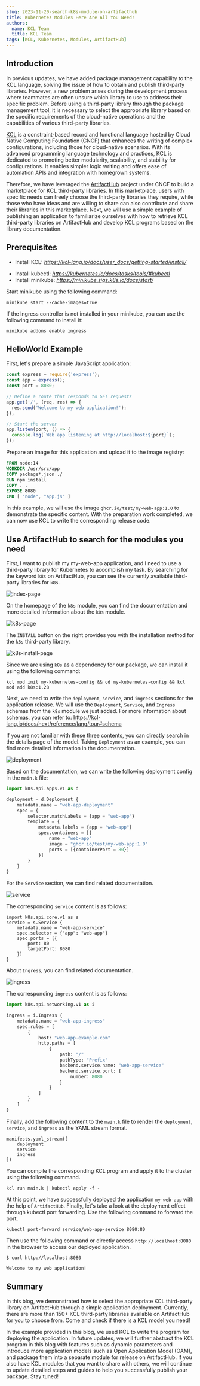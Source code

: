```yaml
---
slug: 2023-11-20-search-k8s-module-on-artifacthub
title: Kubernetes Modules Here Are All You Need!
authors:
  name: KCL Team
  title: KCL Team
tags: [KCL, Kubernetes, Modules, ArtifactHub]
---
```


## Introduction

In previous updates, we have added package management capability to the KCL language, solving the issue of how to obtain and publish third-party libraries. However, a new problem arises during the development process where teammates are often unsure which library to use to address their specific problem. Before using a third-party library through the package management tool, it is necessary to select the appropriate library based on the specific requirements of the cloud-native operations and the capabilities of various third-party libraries.

[KCL](https://github.com/kcl-lang) is a constraint-based record and functional language hosted by Cloud Native Computing Foundation (CNCF) that enhances the writing of complex configurations, including those for cloud-native scenarios. With its advanced programming language technology and practices, KCL is dedicated to promoting better modularity, scalability, and stability for configurations. It enables simpler logic writing and offers ease of automation APIs and integration with homegrown systems.

Therefore, we have leveraged the [ArtifactHub](https://artifacthub.io/) project under CNCF to build a marketplace for KCL third-party libraries. In this marketplace, users with specific needs can freely choose the third-party libraries they require, while those who have ideas and are willing to share can also contribute and share their libraries in this marketplace. Next, we will use a simple example of publishing an application to familiarize ourselves with how to retrieve KCL third-party libraries on ArtifactHub and develop KCL programs based on the library documentation.

## Prerequisites

- Install KCL: *https://kcl-lang.io/docs/user_docs/getting-started/install/*
+ Install kubectl: *https://kubernetes.io/docs/tasks/tools/#kubectl*
+ Install minikube: *https://minikube.sigs.k8s.io/docs/start/*

Start minikube using the following command:

```shell
minikube start --cache-images=true  
```

If the Ingress controller is not installed in your minikube, you can use the following command to install it:

```shell
minikube addons enable ingress
```

## HelloWorld Example

First, let's prepare a simple JavaScript application:

```js
const express = require('express');
const app = express();
const port = 8080;

// Define a route that responds to GET requests
app.get('/', (req, res) => {
  res.send('Welcome to my web application!');
});

// Start the server
app.listen(port, () => {
  console.log(`Web app listening at http://localhost:${port}`);
});
```

Prepare an image for this application and upload it to the image registry:

```dockerfile
FROM node:14
WORKDIR /usr/src/app
COPY package*.json ./
RUN npm install
COPY . .
EXPOSE 8080
CMD [ "node", "app.js" ]
```

In this example, we will use the image `ghcr.io/test/my-web-app:1.0` to demonstrate the specific content. With the preparation work completed, we can now use KCL to write the corresponding release code.

## Use ArtifactHub to search for the modules you need

First, I want to publish my my-web-app application, and I need to use a third-party library for Kubernetes to accomplish my task. By searching for the keyword `k8s` on ArtifactHub, you can see the currently available third-party libraries for `k8s`.

![index-page](/img/blog/2023-11-20-search-k8s-module-on-artifacthub/index-page.png)

On the homepage of the `k8s` module, you can find the documentation and more detailed information about the `k8s` module.

![k8s-page](/img/blog/2023-11-20-search-k8s-module-on-artifacthub/k8s-page.png)

The `INSTALL` button on the right provides you with the installation method for the `k8s` third-party library.

![k8s-install-page](/img/blog/2023-11-20-search-k8s-module-on-artifacthub/k8s-install-page.png)

Since we are using `k8s` as a dependency for our package, we can install it using the following command:

```shell
kcl mod init my-kubernetes-config && cd my-kubernetes-config && kcl mod add k8s:1.28
```

Next, we need to write the `deployment`, `service`, and `ingress` sections for the application release. We will use the `Deployment`, `Service`, and `Ingress` schemas from the `k8s` module we just added. For more information about schemas, you can refer to: https://kcl-lang.io/docs/next/reference/lang/tour#schema

If you are not familiar with these three contents, you can directly search in the details page of the model. Taking `Deployment` as an example, you can find more detailed information in the documentation.

![deployment](/img/blog/2023-11-20-search-k8s-module-on-artifacthub/deployment.png)

Based on the documentation, we can write the following deployment config in the `main.k` file:

```python
import k8s.api.apps.v1 as d

deployment = d.Deployment {
    metadata.name = "web-app-deployment"
    spec = {
        selector.matchLabels = {app = "web-app"}
        template = {
            metadata.labels = {app = "web-app"}
            spec.containers = [{
                name = "web-app"
                image = "ghcr.io/test/my-web-app:1.0"
                ports = [{containerPort = 80}]
            }]
        }
    }
}
```

For the `Service` section, we can find related documentation.

![service](/img/blog/2023-11-20-search-k8s-module-on-artifacthub/service.png)

The corresponding `service` content is as follows:

```shell
import k8s.api.core.v1 as s
service = s.Service {
    metadata.name = "web-app-service"
    spec.selector = {"app": "web-app"}
    spec.ports = [{
        port: 80
        targetPort: 8080
    }]
}
```

About `Ingress`, you can find related documentation.

![ingress](/img/blog/2023-11-20-search-k8s-module-on-artifacthub/ingress.png)

The corresponding `ingress` content is as follows:

```python
import k8s.api.networking.v1 as i

ingress = i.Ingress {
    metadata.name = "web-app-ingress"
    spec.rules = [
        {
            host: "web-app.example.com"
            http.paths = [
                {
                    path: "/"
                    pathType: "Prefix"
                    backend.service.name: "web-app-service"
                    backend.service.port: {
                        number: 8080
                    }
                }
            ]
        }
    ]
}
```

Finally, add the following content to the `main.k` file to render the `deployment`, `service`, and `ingress` as the YAML stream format.

```shell
manifests.yaml_stream([
    deployment
    service
    ingress
])
```

You can compile the corresponding KCL program and apply it to the cluster using the following command.

```shell
kcl run main.k | kubectl apply -f -
```

At this point, we have successfully deployed the application `my-web-app` with the help of `ArtifactHub`. Finally, let's take a look at the deployment effect through kubectl port forwarding. Use the following command to forward the port.

```shell
kubectl port-forward service/web-app-service 8080:80
```

Then use the following command or directly access `http://localhost:8080` in the browser to access our deployed application.

```shell
$ curl http://localhost:8080

Welcome to my web application!
```

## Summary

In this blog, we demonstrated how to select the appropriate KCL third-party library on ArtifactHub through a simple application deployment. Currently, there are more than 150+ KCL third-party libraries available on ArtifactHub for you to choose from. Come and check if there is a KCL model you need!

In the example provided in this blog, we used KCL to write the program for deploying the application. In future updates, we will further abstract the KCL program in this blog with features such as dynamic parameters and introduce more application models such as Open Application Model (OAM), and package them into a separate module for release on ArtifactHub. If you also have KCL modules that you want to share with others, we will continue to update detailed steps and guides to help you successfully publish your package. Stay tuned!
